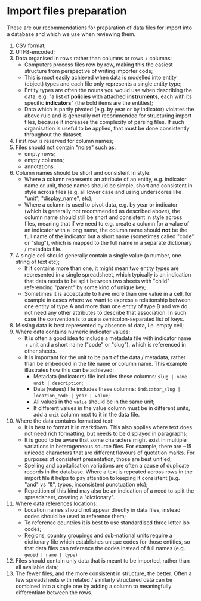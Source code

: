 # Import files preparation

These are our recommendations for preparation of data files for import into a database and which we use when reviewing them.

1. CSV format;
2. UTF8-encoded;
3. Data organised in rows rather than columns or rows + columns:
    - Computers process files row by row, making this the easiest structure from perspective of writing importer code;
    - This is most easily achieved when data is modelled into entity (object) types and each file only represents a single entity type;
    - Entity types are often the nouns you would use when describing the data, e.g. "a list of **policies** with attached **instruments**, each with its specific **indicators**" (the bold items are the entities);
    - Data which is partly pivoted (e.g. by year or by indicator) violates the above rule and is generally not recommended for structuring import files, because it increases the complexity of parsing files. If such organisation is useful to be applied, that must be done consistently throughout the dataset.
4. First row is reserved for column names;
5. Files should not contain "noise" such as:
    - empty rows;
    - empty columns;
    - annotations.
6. Column names should be short and consistent in style:
    - Where a column represents an attribute of an entity, e.g. indicator name or unit, those names should be simple, short and consistent in style across files (e.g. all lower case and using underscores like "unit", "display_name", etc);
    - Where a column is used to pivot data, e.g. by year or indicator (which is generally not recommended as described above), the column name should still be short and consistent in style across files, meaning that if we need to e.g. create a column for a value of an indicator with a long name, the column name should **not** be the full name of the indicator but a short name (sometimes called "code" or "slug"), which is mapped to the full name in a separate dictionary / metadata file.
7. A single cell should generally contain a single value (a number, one string of text etc);
    - If it contains more than one, it might mean two entity types are represented in a single spreadsheet, which typically is an indication that data needs to be split between two sheets with "child" referencing "parent" by some kind of unique key;
    - Sometimes it is acceptable to have more than one value in a cell, for example in cases where we want to express a relationship between one entity of type A and more than one entity of type B and we do not need any other attributes to describe that association. In such case the convention is to use a semicolon-separated list of keys.
8. Missing data is best represented by absence of data, i.e. empty cell;
9. Where data contains numeric indicator values:
    - It is often a good idea to include a metadata file with indicator name + unit and a short name ("code" or "slug"), which is referenced in other sheets.
    - It is important for the unit to be part of the data / metadata, rather than be embedded in the file name or column name. This example illustrates how this can be achieved:
       * Metadata (indicators) file includes these columns: `slug | name | unit | description`;
       * Data (values) file includes these columns: `indicator_slug | location_code | year | value`;
       * All values in the `value` should be in the same unit;
       * If different values in the value column must be in different units, add a `unit` column next to it in the data file.
10. Where the data contains formatted text:
    - It is best to format it in markdown. This also applies where text does not need rich formatting, but needs to be displayed in paragraphs;
    - It is good to be aware that some characters might exist in multiple variations in heterogeneous source files. For example, there are ~15 unicode characters that are different flavours of quotation marks. For purposes of consistent presentation, those are best unified;
    - Spelling and capitalisation variations are often a cause of duplicate records in the database. Where a text is repeated across rows in the import file it helps to pay attention to keeping it consistent (e.g. "and" vs "&", typos, inconsistent punctuation etc);
    - Repetition of this kind may also be an indication of a need to split the spreadsheet, creating a "dictionary".
11. Where data references locations:
    - Location names should not appear directly in data files, instead codes should be used to reference them;
    - To reference countries it is best to use standardised three letter iso codes;
    - Regions, country groupings and sub-national units require a dictionary file which establishes unique codes for those entities, so that data files can reference the codes instead of full names (e.g. `geoid | name | type`)
12. Files should contain only data that is meant to be imported, rather than all available data;
13. The fewer files, and the more consistent in structure, the better. Often a few spreadsheets with related / similarly structured data can be combined into a single one by adding a column to meaningfully differentiate between the rows.
